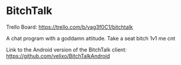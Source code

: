 BitchTalk
============

Trello Board:
https://trello.com/b/yag3f0C1/bitchtalk

A chat program with a goddamn attitude.
Take a seat bitch 1v1 me cnt

Link to the Android version of the BitchTalk client: https://github.com/velixo/BitchTalkAndroid
